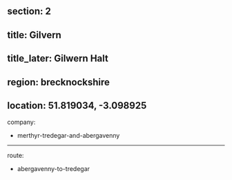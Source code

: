 section: 2
----
title: Gilvern
----
title_later: Gilwern Halt
----
region: brecknockshire
----
location: 51.819034, -3.098925
----
company:
- merthyr-tredegar-and-abergavenny
----
route:
- abergavenny-to-tredegar

